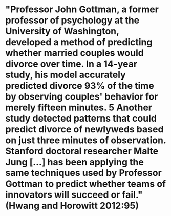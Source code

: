 # "Professor John Gottman, a former professor of psychology at the University of Washington, developed a method of predicting whether married couples would divorce over time. In a 14-year study, his model accurately predicted divorce 93% of the time by observing couples' behavior for merely fifteen minutes. 5 Another study detected patterns that could predict divorce of newlyweds based on just three minutes of observation. Stanford doctoral researcher Malte Jung […] has been applying the same techniques used by Professor Gottman to predict whether teams of innovators will succeed or fail." (Hwang and Horowitt 2012:95)